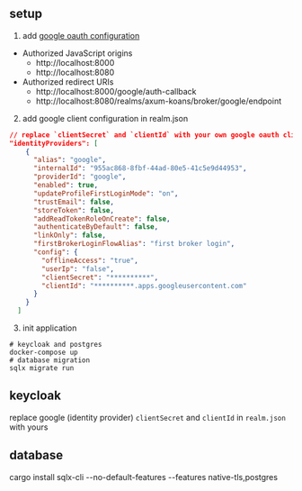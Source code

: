 ## setup

1. add [google oauth configuration](https://console.cloud.google.com/apis/credentials)

- Authorized JavaScript origins
  - http://localhost:8000
  - http://localhost:8080
- Authorized redirect URIs
  - http://localhost:8000/google/auth-callback
  - http://localhost:8080/realms/axum-koans/broker/google/endpoint

2. add google client configuration in realm.json

```json
// replace `clientSecret` and `clientId` with your own google oauth client
"identityProviders": [
    {
      "alias": "google",
      "internalId": "955ac868-8fbf-44ad-80e5-41c5e9d44953",
      "providerId": "google",
      "enabled": true,
      "updateProfileFirstLoginMode": "on",
      "trustEmail": false,
      "storeToken": false,
      "addReadTokenRoleOnCreate": false,
      "authenticateByDefault": false,
      "linkOnly": false,
      "firstBrokerLoginFlowAlias": "first broker login",
      "config": {
        "offlineAccess": "true",
        "userIp": "false",
        "clientSecret": "**********",
        "clientId": "**********.apps.googleusercontent.com"
      }
    }
  ]
```

3. init application

```shell
# keycloak and postgres
docker-compose up
# database migration
sqlx migrate run
```

## keycloak

replace google (identity provider) `clientSecret` and `clientId` in `realm.json` with yours

## database

cargo install sqlx-cli --no-default-features --features native-tls,postgres
